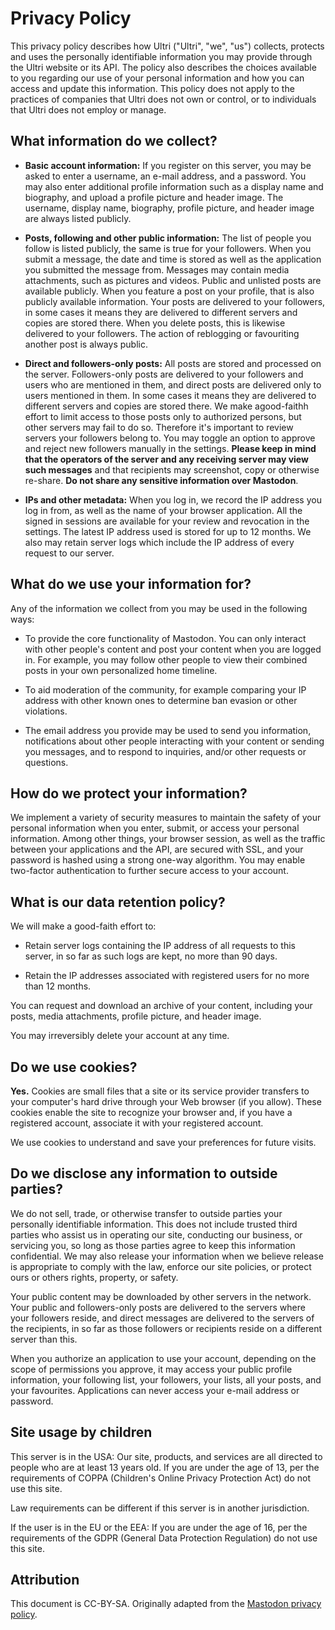 # Privacy Policy

This privacy policy describes how Ultri ("Ultri", "we", "us") collects, protects and uses the personally identifiable information you may provide through the Ultri website or its API. The policy also describes the choices available to you regarding our use of your personal information and how you can access and update this information. This policy does not apply to the practices of companies that Ultri does not own or control, or to individuals that Ultri does not employ or manage.

## What information do we collect?

* **Basic account information:** If you register on this server, you may be asked to enter a username, an e-mail address, and a password. You may also enter additional profile information such as a display name and biography, and upload a profile picture and header image. The username, display name, biography, profile picture, and header image are always listed publicly.

* **Posts, following and other public information:** The list of people you follow is listed publicly, the same is true for your followers. When you submit a message, the date and time is stored as well as the application you submitted the message from. Messages may contain media attachments, such as pictures and videos. Public and unlisted posts are available publicly. When you feature a post on your profile, that is also publicly available information. Your posts are delivered to your followers, in some cases it means they are delivered to different servers and copies are stored there. When you delete posts, this is likewise delivered to your followers. The action of reblogging or favouriting another post is always public.

* **Direct and followers-only posts:** All posts are stored and processed on the server. Followers-only posts are delivered to your followers and users who are mentioned in them, and direct posts are delivered only to users mentioned in them. In some cases it means they are delivered to different servers and copies are stored there. We make agood-faithh effort to limit access to those posts only to authorized persons, but other servers may fail to do so. Therefore it's important to review servers your followers belong to. You may toggle an option to approve and reject new followers manually in the settings. **Please keep in mind that the operators of the server and any receiving server may view such messages** and that recipients may screenshot, copy or otherwise re-share. **Do not share any sensitive information over Mastodon**.

* **IPs and other metadata:** When you log in, we record the IP address you log in from, as well as the name of your browser application. All the signed in sessions are available for your review and revocation in the settings. The latest IP address used is stored for up to 12 months. We also may retain server logs which include the IP address of every request to our server.


## What do we use your information for?

Any of the information we collect from you may be used in the following ways:

* To provide the core functionality of Mastodon. You can only interact with other people's content and post your content when you are logged in. For example, you may follow other people to view their combined posts in your own personalized home timeline.

* To aid moderation of the community, for example comparing your IP address with other known ones to determine ban evasion or other violations.

* The email address you provide may be used to send you information, notifications about other people interacting with your content or sending you messages, and to respond to inquiries, and/or other requests or questions.

## How do we protect your information?

We implement a variety of security measures to maintain the safety of your personal information when you enter, submit, or access your personal information. Among other things, your browser session, as well as the traffic between your applications and the API, are secured with SSL, and your password is hashed using a strong one-way algorithm. You may enable two-factor authentication to further secure access to your account.

## What is our data retention policy?

We will make a good-faith effort to:

* Retain server logs containing the IP address of all requests to this server, in so far as such logs are kept, no more than 90 days.

* Retain the IP addresses associated with registered users for no more than 12 months.

You can request and download an archive of your content, including your posts, media attachments, profile picture, and header image.

You may irreversibly delete your account at any time.

## Do we use cookies?

**Yes.** Cookies are small files that a site or its service provider transfers to your computer's hard drive through your Web browser (if you allow). These cookies enable the site to recognize your browser and, if you have a registered account, associate it with your registered account.

We use cookies to understand and save your preferences for future visits.

## Do we disclose any information to outside parties?

We do not sell, trade, or otherwise transfer to outside parties your personally identifiable information. This does not include trusted third parties who assist us in operating our site, conducting our business, or servicing you, so long as those parties agree to keep this information confidential. We may also release your information when we believe release is appropriate to comply with the law, enforce our site policies, or protect ours or others rights, property, or safety.

Your public content may be downloaded by other servers in the network. Your public and followers-only posts are delivered to the servers where your followers reside, and direct messages are delivered to the servers of the recipients, in so far as those followers or recipients reside on a different server than this.

When you authorize an application to use your account, depending on the scope of permissions you approve, it may access your public profile information, your following list, your followers, your lists, all your posts, and your favourites. Applications can never access your e-mail address or password.

## Site usage by children
This server is in the USA: Our site, products, and services are all directed to people who are at least 13 years old. If you are under the age of 13, per the requirements of COPPA (Children's Online Privacy Protection Act) do not use this site.

Law requirements can be different if this server is in another jurisdiction.

If the user is in the EU or the EEA: If you are under the age of 16, per the requirements of the GDPR (General Data Protection Regulation) do not use this site.

## Attribution

This document is CC-BY-SA. Originally adapted from the [Mastodon privacy policy](https://mastodon.social/privacy-policy).